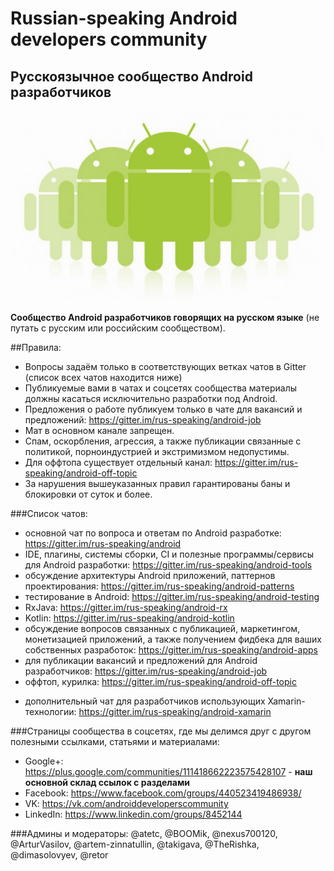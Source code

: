 # Russian-speaking Android developers community
## Русскоязычное сообщество Android разработчиков
![Teaser](androiddevelopers.jpg)

**Сообщество Android разработчиков говорящих на русском языке** (не путать с русским или российским сообществом).

##Правила:
* Вопросы задаём только в соответствующих ветках чатов в Gitter (список всех чатов находится ниже)
* Публикуемые вами в чатах и соцсетях сообщества материалы должны касаться исключительно разработки под Android.
* Предложения о работе публикуем только в чате для вакансий и предложений: https://gitter.im/rus-speaking/android-job
* Мат в основном канале запрещен.
* Спам, оскорбления, агрессия, а также публикации связанные с политикой, порноиндустрией и экстримизмом недопустимы.
* Для оффтопа существует отдельный канал: https://gitter.im/rus-speaking/android-off-topic
* За нарушения вышеуказанных правил гарантированы баны и блокировки от суток и более.

###Список чатов:
* основной чат по вопроса и ответам по Android разработке: https://gitter.im/rus-speaking/android
* IDE, плагины, системы сборки, CI и полезные программы/сервисы для Android разработки: https://gitter.im/rus-speaking/android-tools
* обсуждение архитектуры Android приложений, паттернов проектирования: https://gitter.im/rus-speaking/android-patterns
* тестирование в Android: https://gitter.im/rus-speaking/android-testing
* RxJava: https://gitter.im/rus-speaking/android-rx
* Kotlin: https://gitter.im/rus-speaking/android-kotlin
* обсуждение вопросов связанных с публикацией, маркетингом, монетизацией приложений, а также получением фидбека для ваших собственных разработок: https://gitter.im/rus-speaking/android-apps
* для публикации вакансий и предложений для Android разработчиков: https://gitter.im/rus-speaking/android-job
* оффтоп, курилка: https://gitter.im/rus-speaking/android-off-topic
+ дополнительный чат для разработчиков использующих Xamarin-технологии: https://gitter.im/rus-speaking/android-xamarin

###Страницы сообщества в соцсетях, где мы делимся друг с другом полезными ссылками, статьями и материалами:
* Google+: https://plus.google.com/communities/111418662223575428107 - **наш основной склад ссылок с разделами**
* Facebook: https://www.facebook.com/groups/440523419486938/
* VK: https://vk.com/androiddeveloperscommunity
* LinkedIn: https://www.linkedin.com/groups/8452144
 
###Админы и модераторы: 
@atetc, @BOOMik, @nexus700120, @ArturVasilov, @artem-zinnatullin, @takigava, @TheRishka, @dimasolovyev, @retor

